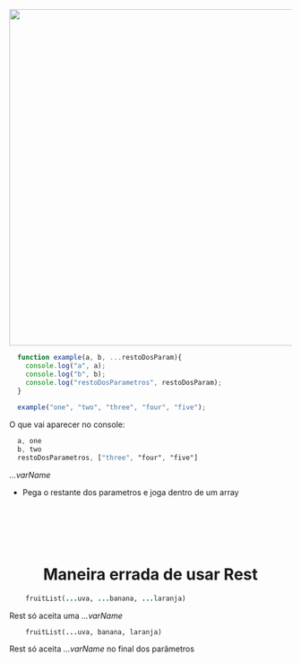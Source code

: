 <img width="1200" height="600" src="https://image.slidesharecdn.com/restjscodebits2011-111114180849-phpapp02/95/restjs-codebits-2011-29-1024.jpg?cb=1321294318"/>

```  javascript
  function example(a, b, ...restoDosParam){
    console.log("a", a);
    console.log("b", b);
    console.log("restoDosParametros", restoDosParam); 
  }
  
  example("one", "two", "three", "four", "five");

```

O que vai aparecer no console:

``` css
  a, one
  b, two
  restoDosParametros, ["three", "four", "five"]

```


_...varName_ <br>
* Pega o restante dos parametros e joga dentro de um array

<br><br><br><br>

<h1 align="center" >Maneira errada de usar Rest</h1>


``` ruby
    fruitList(...uva, ...banana, ...laranja)
```
Rest só aceita uma _...varName_


``` ruby
    fruitList(...uva, banana, laranja)
```

Rest só aceita _...varName_ no final dos parâmetros
